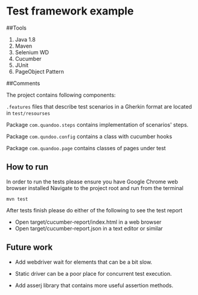 # Test framework example

##Tools


1. Java 1.8
1. Maven
1. Selenium WD
1. Cucumber
1. JUnit
1. PageObject Pattern

##Comments

The project contains following components:

`.features` files that describe test scenarios in a Gherkin format are located in `test/resourses`

Package `com.quandoo.steps` contains implementation of scenarios' steps.

Package `com.qundoo.config` contains a class with cucumber hooks

Package `com.quandoo.page` contains classes of pages under test    


## How to run
In order to run the tests please ensure you have Google Chrome web browser installed
Navigate to the project root and run from the terminal
```{bash}
mvn test
```
After tests finish please do either of the following to see the test report
* Open target/cucumber-report/index.html in a web browser
* Open target/cucumber-report.json in a text editor or similar

## Future work

* Add webdriver wait for elements that can be a bit slow.

* Static driver can be a poor place for concurrent test execution.

* Add asserj library that contains more useful assertion methods. 